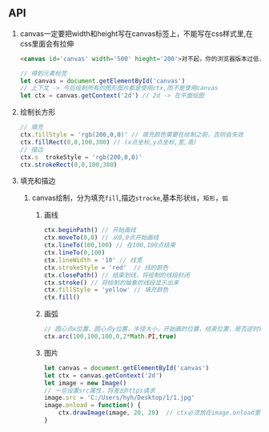 ## API

1. canvas一定要把width和height写在canvas标签上，不能写在css样式里,在css里面会有拉伸

   ```html
   <canvas id='canvas' width='500' hieght='200'>对不起，你的浏览器版本过低，请升级</canvas>
   ```

   ```javascript
   // 得到元素标签
   let canvas = document.getElementById('canvas')
   // 上下文 -> 今后绘制所有的图形图片都是使用ctx,而不是使用canvas
   let ctx = canvas.getContext('2d') // 2d -> 在平面绘图
   ```

2. 绘制长方形

   ```javascript
   // 填充
   ctx.fillStyle = 'rgb(200,0,0)' // 填充颜色需要在绘制之前，否则会失效
   ctx.fillRect(0,0,100,300) // (x点坐标,y点坐标,宽,高)
   // 描边
   ctx.s  trokeStyle = 'rgb(200,0,0)'
   ctx.strokeRect(0,0,100,300)
   ```

3. 填充和描边

   1. canvas绘制，分为填充`fill`,描边`strocke`,基本形状`线`，`矩形`，`弧`

      1. 画线

         ```javascript
         ctx.beginPath() // 开始画线
         ctx.moveTo(0,0) // 从0,0点开始画线
         ctx.lineTo(100,100) // 在100,100点结束
         ctx.lineTo(0,100)
         ctx.lineWidth = '10' // 线宽
         ctx.strokeStyle = 'red'  // 线的颜色
         ctx.closePath() // 结束划线，将绘制的线段封闭
         ctx.stroke() // 将绘制的抽象的线段显示出来
         ctx.fillStyle = 'yellow' // 填充颜色
         ctx.fill()
         ```

      2. 画弧

         ```javascript
         // 圆心点x位置，圆心点y位置，半径大小，开始画的位置，结束位置，是否逆时针
         ctx.arc(100,100,100,0,2*Math.PI,true)
         ```

      3. 图片

         ```javascript
         let canvas = document.getElementById('canvas')
         let ctx = canvas.getContext('2d')
         let image = new Image()
         // 一旦设置src属性，将发出https请求
         image.src = 'C:/Users/hyh/Desktop/1/1.jpg'
         image.onload = function() {
             ctx.drawImage(image, 20, 20)  // ctx必须放在image.onload里面，因为读取图片是异步的操作
         }
         ```

         

      

      